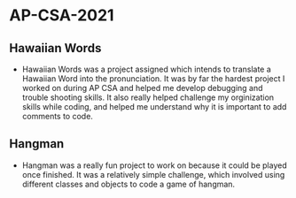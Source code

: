 # AP-CSA-2021

## Hawaiian Words
* Hawaiian Words was a project assigned which intends to translate a Hawaiian Word into the pronunciation. It was by far the hardest project I worked on during AP CSA and helped me develop debugging and trouble shooting skills. It also really helped challenge my orginization skills while coding, and helped me understand why it is important to add comments to code.

## Hangman
* Hangman was a really fun project to work on because it could be played once finished. It was a relatively simple challenge, which involved using different classes and objects to code a game of hangman.

